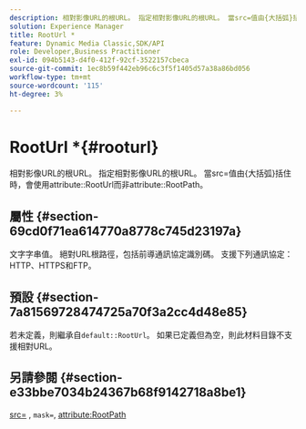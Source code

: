 ```yaml
---
description: 相對影像URL的根URL。 指定相對影像URL的根URL。 當src=值由{大括弧}括住時，將使用attribute rootUrl而非attribute RootPath。
solution: Experience Manager
title: RootUrl *
feature: Dynamic Media Classic,SDK/API
role: Developer,Business Practitioner
exl-id: 094b5143-d4f0-412f-92cf-3522157cbeca
source-git-commit: 1ec8b59f442eb96c6c3f5f1405d57a38a86bd056
workflow-type: tm+mt
source-wordcount: '115'
ht-degree: 3%

---
```


# RootUrl *{#rooturl}

相對影像URL的根URL。 指定相對影像URL的根URL。 當src=值由{大括弧}括住時，會使用attribute::RootUrl而非attribute::RootPath。

## 屬性 {#section-69cd0f71ea614770a8778c745d23197a}

文字字串值。 絕對URL根路徑，包括前導通訊協定識別碼。 支援下列通訊協定：HTTP、HTTPS和FTP。

## 預設 {#section-7a81569728474725a70f3a2cc4d48e85}

若未定義，則繼承自`default::RootUrl`。 如果已定義但為空，則此材料目錄不支援相對URL。

## 另請參閱 {#section-e33bbe7034b24367b68f9142718a8be1}

[src=](../../../../../ir-api/http-protocol/image-rendering-api-ref/c-ir-http-protocol-ref/c-ir-http-protocol-command-reference/r-ir-src.md#reference-62c98abad22149d68d405ed6aaff8272) ,  `mask=`,  [attribute:RootPath](../../../../../ir-api/material-cat/image-rendering-api-ref/c-ir-material-catalog/c-ir-attributes-reference/r-ir-rootpath.md#reference-a4d7c96b62e14fcbad1740c702f160f3)
